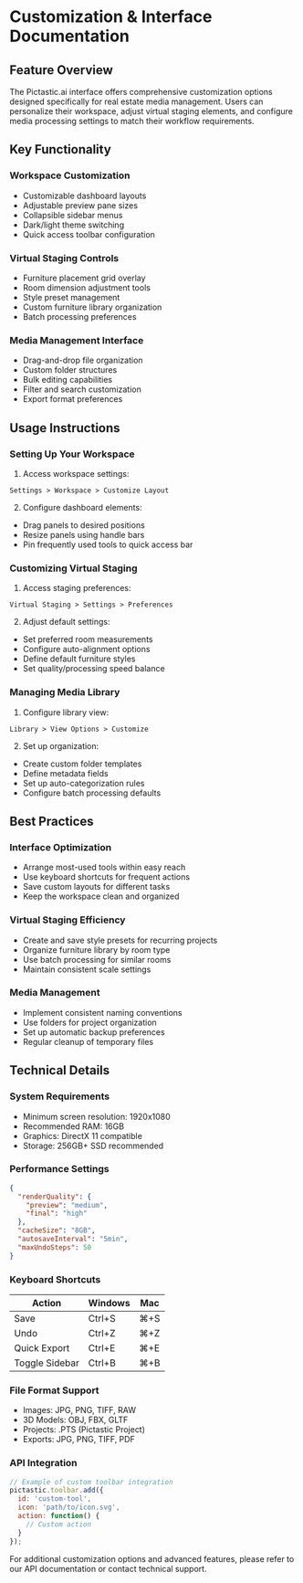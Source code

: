 # Customization & Interface Documentation

## Feature Overview

The Pictastic.ai interface offers comprehensive customization options designed specifically for real estate media management. Users can personalize their workspace, adjust virtual staging elements, and configure media processing settings to match their workflow requirements.

## Key Functionality

### Workspace Customization
- Customizable dashboard layouts
- Adjustable preview pane sizes
- Collapsible sidebar menus
- Dark/light theme switching
- Quick access toolbar configuration

### Virtual Staging Controls
- Furniture placement grid overlay
- Room dimension adjustment tools
- Style preset management
- Custom furniture library organization
- Batch processing preferences

### Media Management Interface
- Drag-and-drop file organization
- Custom folder structures
- Bulk editing capabilities
- Filter and search customization
- Export format preferences

## Usage Instructions

### Setting Up Your Workspace

1. Access workspace settings:
```
Settings > Workspace > Customize Layout
```

2. Configure dashboard elements:
- Drag panels to desired positions
- Resize panels using handle bars
- Pin frequently used tools to quick access bar

### Customizing Virtual Staging

1. Access staging preferences:
```
Virtual Staging > Settings > Preferences
```

2. Adjust default settings:
- Set preferred room measurements
- Configure auto-alignment options
- Define default furniture styles
- Set quality/processing speed balance

### Managing Media Library

1. Configure library view:
```
Library > View Options > Customize
```

2. Set up organization:
- Create custom folder templates
- Define metadata fields
- Set up auto-categorization rules
- Configure batch processing defaults

## Best Practices

### Interface Optimization
- Arrange most-used tools within easy reach
- Use keyboard shortcuts for frequent actions
- Save custom layouts for different tasks
- Keep the workspace clean and organized

### Virtual Staging Efficiency
- Create and save style presets for recurring projects
- Organize furniture library by room type
- Use batch processing for similar rooms
- Maintain consistent scale settings

### Media Management
- Implement consistent naming conventions
- Use folders for project organization
- Set up automatic backup preferences
- Regular cleanup of temporary files

## Technical Details

### System Requirements
- Minimum screen resolution: 1920x1080
- Recommended RAM: 16GB
- Graphics: DirectX 11 compatible
- Storage: 256GB+ SSD recommended

### Performance Settings
```json
{
  "renderQuality": {
    "preview": "medium",
    "final": "high"
  },
  "cacheSize": "8GB",
  "autosaveInterval": "5min",
  "maxUndoSteps": 50
}
```

### Keyboard Shortcuts
| Action | Windows | Mac |
|--------|---------|-----|
| Save | Ctrl+S | ⌘+S |
| Undo | Ctrl+Z | ⌘+Z |
| Quick Export | Ctrl+E | ⌘+E |
| Toggle Sidebar | Ctrl+B | ⌘+B |

### File Format Support
- Images: JPG, PNG, TIFF, RAW
- 3D Models: OBJ, FBX, GLTF
- Projects: .PTS (Pictastic Project)
- Exports: JPG, PNG, TIFF, PDF

### API Integration
```javascript
// Example of custom toolbar integration
pictastic.toolbar.add({
  id: 'custom-tool',
  icon: 'path/to/icon.svg',
  action: function() {
    // Custom action
  }
});
```

For additional customization options and advanced features, please refer to our API documentation or contact technical support.